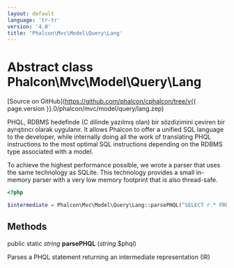 ```yaml
---
layout: default
language: 'tr-tr'
version: '4.0'
title: 'Phalcon\Mvc\Model\Query\Lang'
---
```

# Abstract class **Phalcon\Mvc\Model\Query\Lang**

[Source on GitHub](https://github.com/phalcon/cphalcon/tree/v{{ page.version }}.0/phalcon/mvc/model/query/lang.zep)

PHQL, RDBMS hedefinde (C dilinde yazılmış olan) bir sözdizimini çeviren bir ayrıştırıcı olarak uygulanır. It allows Phalcon to offer a unified SQL language to the developer, while internally doing all the work of translating PHQL instructions to the most optimal SQL instructions depending on the RDBMS type associated with a model.

To achieve the highest performance possible, we wrote a parser that uses the same technology as SQLite. This technology provides a small in-memory parser with a very low memory footprint that is also thread-safe.

```php
<?php

$intermediate = Phalcon\Mvc\Model\Query\Lang::parsePHQL("SELECT r.* FROM Robots r LIMIT 10");

```

## Methods

public static *string* **parsePHQL** (*string* $phql)

Parses a PHQL statement returning an intermediate representation (IR)